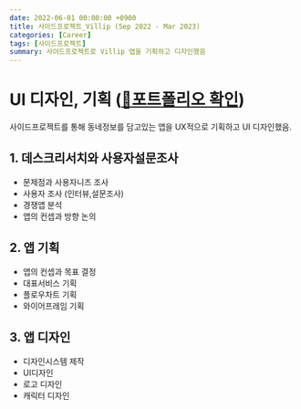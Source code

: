 ```yaml
---
date: 2022-06-01 00:00:00 +0900
title: 사이드프로젝트_Villip (Sep 2022 - Mar 2023)
categories: [Career]
tags: [사이드프로젝트]
summary: 사이드프로젝트로 Villip 앱을 기획하고 디자인했음
---
```


# UI 디자인, 기획 ([🔗포트폴리오 확인](url적기))
사이드프로젝트를 통해 동네정보를 담고있는 앱을 UX적으로 기획하고 UI 디자인했음.

## 1. 데스크리서치와 사용자설문조사
- 문제점과 사용자니즈 조사
- 사용자 조사 (인터뷰,설문조사)
- 경쟁앱 분석
- 앱의 컨셉과 방향 논의

## 2. 앱 기획
- 앱의 컨셉과 목표 결정
- 대표서비스 기획
- 플로우차트 기획
- 와이어프레임 기획

## 3. 앱 디자인
- 디자인시스템 제작
- UI디자인
- 로고 디자인
- 캐릭터 디자인
